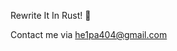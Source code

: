 Rewrite It In Rust! 🦀

Contact me via he1pa404@gmail.com
<!--
**He1pa/He1pa** is a ✨ _special_ ✨ repository because its `README.md` (this file) appears on your GitHub profile.

Here are some ideas to get you started:

- 🔭 I’m currently working on ...
- 🌱 I’m currently learning ...
- 👯 I’m looking to collaborate on ...
- 🤔 I’m looking for help with ...
- 💬 Ask me about ...
- 📫 How to reach me: ...
- 😄 Pronouns: ...
- ⚡ Fun fact: ...
-->


<!--
[![An image of @he1pa's Holopin badges, which is a link to view their full Holopin profile](https://holopin.me/he1pa)](https://holopin.io/@he1pa)
-->
